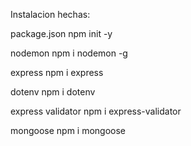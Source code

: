 Instalacion hechas:

package.json
npm init -y

nodemon
npm i nodemon -g

express
npm i express

dotenv
npm i dotenv

express validator
npm i express-validator

mongoose
npm i mongoose